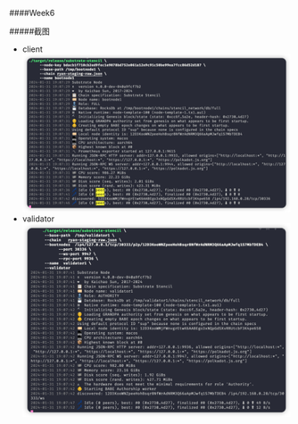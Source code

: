 ####Week6

#####截图
* client
    ![client](./img/week6_2_1.png)
* validator
    ![validator](./img/week6_2_2.png)